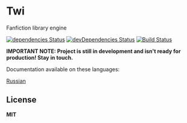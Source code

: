 # Twi

Fanfiction library engine

[![dependencies Status](https://david-dm.org/octet-stream/twi/status.svg?style=flat-square)](https://david-dm.org/octet-stream/twi)
[![devDependencies Status](https://david-dm.org/octet-stream/twi/dev-status.svg?style=flat-square)](https://david-dm.org/octet-stream/twi?type=dev)
[![Build Status](https://travis-ci.org/octet-stream/twi.svg?branch=master)](https://travis-ci.org/octet-stream/twi)

**IMPORTANT NOTE: Project is still in development
and isn't ready for production! Stay in touch.**

Documentation available on these languages:

[Russian](doc/ru/introduction.md)

## License

**MIT**
